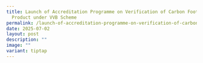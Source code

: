 ```yaml
---
title: Launch of Accreditation Programme on Verification of Carbon Footprint of
  Product under VVB Scheme
permalink: /launch-of-accreditation-programme-on-verification-of-carbon-footprint-of-product-under-vvb-scheme/
date: 2025-07-02
layout: post
description: ""
image: ""
variant: tiptap
---
```

